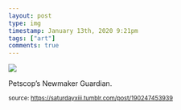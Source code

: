 ```yaml
---
layout: post
type: img
timestamp: January 13th, 2020 9:21pm
tags: ["art"]
comments: true
---
```

<img src="https://saturdayxiii.github.io/media/190247453939.jpg"/>

Petscop’s Newmaker Guardian.<br/>
 
  
<small>source: https://saturdayxiii.tumblr.com/post/190247453939</small>